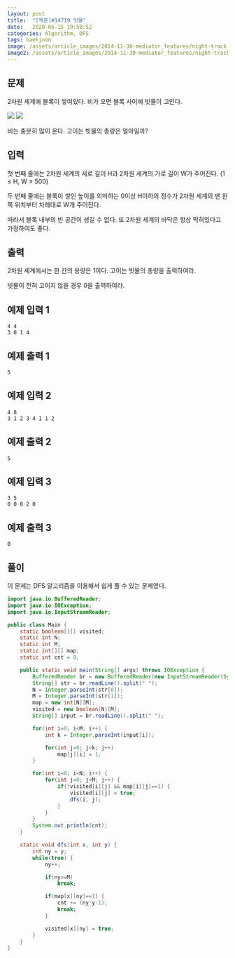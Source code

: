 ```yaml
---
layout: post
title:  "[백준]#14719 빗물"
date:   2020-06-15 19:58:52
categories: Algorithm, DFS
tags: baekjoon
image: /assets/article_images/2014-11-30-mediator_features/night-track.JPG
image2: /assets/article_images/2014-11-30-mediator_features/night-track-mobile.JPG
---
```


문제
--------------------

2차원 세계에 블록이 쌓여있다. 비가 오면 블록 사이에 빗물이 고인다.

![](https://onlinejudgeimages.s3-ap-northeast-1.amazonaws.com/problem/14719/1.png)
![](https://onlinejudgeimages.s3-ap-northeast-1.amazonaws.com/problem/14719/2.png)

비는 충분히 많이 온다. 고이는 빗물의 총량은 얼마일까?

입력
---------------------------

첫 번째 줄에는 2차원 세계의 세로 길이 H과 2차원 세계의 가로 길이 W가 주어진다. (1 ≤ H, W ≤ 500)

두 번째 줄에는 블록이 쌓인 높이를 의미하는 0이상 H이하의 정수가 2차원 세계의 맨 왼쪽 위치부터 차례대로 W개 주어진다.

따라서 블록 내부의 빈 공간이 생길 수 없다. 또 2차원 세계의 바닥은 항상 막혀있다고 가정하여도 좋다.

출력
----------------

2차원 세계에서는 한 칸의 용량은 1이다. 고이는 빗물의 총량을 출력하여라.

빗물이 전혀 고이지 않을 경우 0을 출력하여라.

예제 입력 1 
----------------------

```
4 4
3 0 1 4
```

예제 출력 1 
------------------------

```
5
```

예제 입력 2
----------------------

```
4 8
3 1 2 3 4 1 1 2
```

예제 출력 2
------------------------

```
5
```

예제 입력 3
----------------------

```
3 5
0 0 0 2 0
```

예제 출력 3
------------------------

```
0
```

풀이
--------------------------

이 문제는 DFS 알고리즘을 이용해서 쉽게 풀 수 있는 문제였다.

```java
import java.io.BufferedReader;
import java.io.IOException;
import java.io.InputStreamReader;

public class Main {
    static boolean[][] visited;
    static int N;
    static int M;
    static int[][] map;
    static int cnt = 0;

    public static void main(String[] args) throws IOException {
        BufferedReader br = new BufferedReader(new InputStreamReader(System.in));
        String[] str = br.readLine().split(" ");
        N = Integer.parseInt(str[0]);
        M = Integer.parseInt(str[1]);
        map = new int[N][M];
        visited = new boolean[N][M];
        String[] input = br.readLine().split(" ");

        for(int i=0; i<M; i++) {
            int k = Integer.parseInt(input[i]);

            for(int j=0; j<k; j++)
                map[j][i] = 1;
        }

        for(int i=0; i<N; i++) {
            for(int j=0; j<M; j++) {
                if(!visited[i][j] && map[i][j]==1) {
                    visited[i][j] = true;
                    dfs(i, j);
                }
            }
        }
        System.out.println(cnt);
    }

    static void dfs(int x, int y) {
        int ny = y;
        while(true) {
            ny++;

            if(ny>=M)
                break;

            if(map[x][ny]==1) {
                cnt += (ny-y-1);
                break;
            }

            visited[x][ny] = true;
        }
    }
}
```
